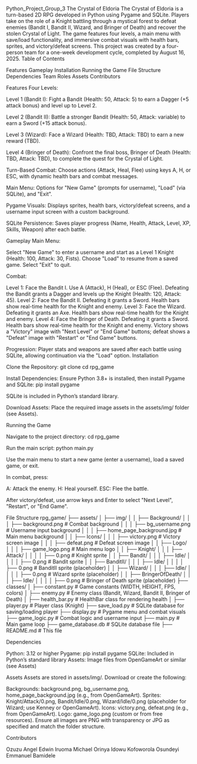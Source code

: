 Python_Project_Group_3
The Crystal of Eldoria
The Crystal of Eldoria is a turn-based 2D RPG developed in Python using Pygame and SQLite. Players take on the role of a Knight battling through a mystical forest to defeat enemies (Bandit I, Bandit II, Wizard, and Bringer of Death) and recover the stolen Crystal of Light. The game features four levels, a main menu with save/load functionality, and immersive combat visuals with health bars, sprites, and victory/defeat screens. This project was created by a four-person team for a one-week development cycle, completed by August 16, 2025.
Table of Contents

Features
Gameplay
Installation
Running the Game
File Structure
Dependencies
Team Roles
Assets
Contributors

Features
Four Levels:

Level 1 (Bandit I): Fight a Bandit (Health: 50, Attack: 5) to earn a Dagger (+5 attack bonus) and level up to Level 2.

Level 2 (Bandit II): Battle a stronger Bandit (Health: 50, Attack: variable) to earn a Sword (+15 attack bonus).

Level 3 (Wizard): Face a Wizard (Health: TBD, Attack: TBD) to earn a new reward (TBD).

Level 4 (Bringer of Death): Confront the final boss, Bringer of Death (Health: TBD, Attack: TBD), to complete the quest for the Crystal of Light.

Turn-Based Combat: Choose actions (Attack, Heal, Flee) using keys A, H, or ESC, with dynamic health bars and combat messages.

Main Menu: Options for "New Game" (prompts for username), "Load" (via SQLite), and "Exit".

Pygame Visuals: Displays sprites, health bars, victory/defeat screens, and a username input screen with a custom background.

SQLite Persistence: Saves player progress (Name, Health, Attack, Level, XP, Skills, Weapon) after each battle.


Gameplay
Main Menu:

Select "New Game" to enter a username and start as a Level 1 Knight (Health: 100, Attack: 30, Fists).
Choose "Load" to resume from a saved game.
Select "Exit" to quit.

Combat:

Level 1: Face the Bandit I. Use A (Attack), H (Heal), or ESC (Flee). Defeating the Bandit grants a Dagger and levels up the Knight (Health: 120, Attack: 45).
Level 2: Face the Bandit II. Defeating it grants a Sword. Health bars show real-time health for the Knight and enemy.
Level 3: Face the Wizard. Defeating it grants an Axe. Health bars show real-time health for the Knight and enemy.
Level 4: Face the Bringer of Death. Defeating it grants a Sword. Health bars show real-time health for the Knight and enemy.
Victory shows a "Victory" image with "Next Level" or "End Game" buttons; defeat shows a "Defeat" image with "Restart" or "End Game" buttons.

Progression:
Player stats and weapons are saved after each battle using SQLite, allowing continuation via the "Load" option.
Installation

Clone the Repository:
git clone <repository-url>
cd rpg_game


Install Dependencies: Ensure Python 3.8+ is installed, then install Pygame and SQLite:
pip install pygame

SQLite is included in Python’s standard library.

Download Assets: Place the required image assets in the assets/img/ folder (see Assets).


Running the Game

Navigate to the project directory:
cd rpg_game


Run the main script:
python main.py


Use the main menu to start a new game (enter a username), load a saved game, or exit.

In combat, press:

A: Attack the enemy.
H: Heal yourself.
ESC: Flee the battle.


After victory/defeat, use arrow keys and Enter to select "Next Level", "Restart", or "End Game".


File Structure
rpg_game/
├── assets/
│   ├── img/
│   │   ├── Background/
│   │   │   ├── background.png        # Combat background
│   │   │   ├── bg_username.png       # Username input background
│   │   │   ├── home_page_background.jpg  # Main menu background
│   │   ├── Icons/
│   │   │   ├── victory.png           # Victory screen image
│   │   │   ├── defeat.png            # Defeat screen image
│   │   ├── Logo/
│   │   │   ├── game_logo.png         # Main menu logo
│   │   ├── Knight/
│   │   │   ├── Attack/
│   │   │   │   ├── 0.png            # Knight sprite
│   │   ├── Bandit/
│   │   │   ├── Idle/
│   │   │   │   ├── 0.png            # Bandit sprite
│   │   ├── BanditII/
│   │   │   ├── Idle/
│   │   │   │   ├── 0.png            # BanditII sprite (placeholder)
│   │   ├── Wizard/
│   │   │   ├── Idle/
│   │   │   │   ├── 0.png            # Wizard sprite (placeholder)
│   │   ├── BringerOfDeath/
│   │   │   ├── Idle/
│   │   │   │   ├── 0.png            # Bringer of Death sprite (placeholder)
├── classes/
│   ├── constant.py                   # Game constants (WIDTH, HEIGHT, FPS, colors)
│   ├── enemy.py                     # Enemy class (Bandit, Wizard, Bandit II, Bringer of Death)
│   ├── health_bar.py                # HealthBar class for rendering health
│   ├── player.py                    # Player class (Knight)
├── save_load.py                      # SQLite database for saving/loading player
├── display.py                       # Pygame menu and combat visuals
├── game_logic.py                    # Combat logic and username input
├── main.py                          # Main game loop
├── game_database.db                 # SQLite database file
├── README.md                        # This file

Dependencies

Python: 3.12 or higher
Pygame: pip install pygame
SQLite: Included in Python’s standard library
Assets: Image files from OpenGameArt or similar (see Assets)

Assets
Assets are stored in assets/img/. Download or create the following:

Backgrounds: background.png, bg_username.png, home_page_background.jpg (e.g., from OpenGameArt).
Sprites: Knight/Attack/0.png, Bandit/Idle/0.png, Wizard/Idle/0.png (placeholder for Wizard; use Kenney or OpenGameArt).
Icons: victory.png, defeat.png (e.g., from OpenGameArt).
Logo: game_logo.png (custom or from free resources). Ensure all images are PNG with transparency or JPG as specified and match the folder structure.

Contributors

Ozuzu Angel Edwin Iruoma
Michael Orinya
Idowu Kofoworola
Osundeyi Emmanuel Bamidele
